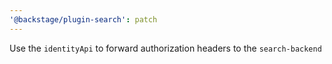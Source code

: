 ```yaml
---
'@backstage/plugin-search': patch
---
```


Use the `identityApi` to forward authorization headers to the `search-backend`
